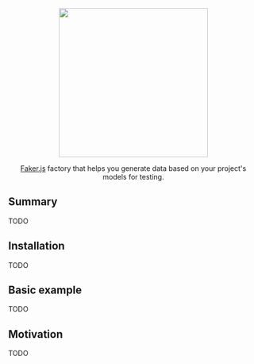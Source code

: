 <div align="center">
  <img src="https://tschleuss.github.io/mocker-js/assets/logo.svg" width="300"/>
  <p>
    <a href="https://github.com/faker-js/faker" target="_blank">Faker.js</a> factory that helps you generate data based on your project's models for testing.
  </p>
</div>

## Summary

TODO
## Installation

TODO

## Basic example

TODO

## Motivation

TODO